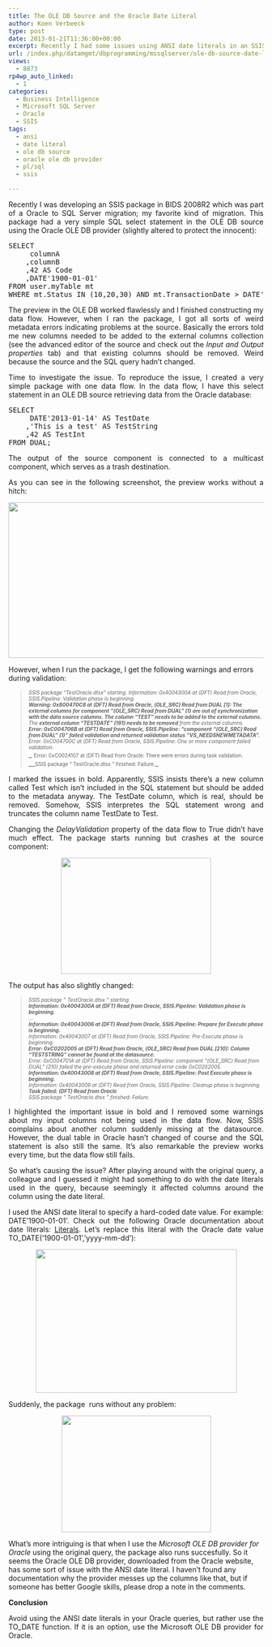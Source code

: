 ```yaml
---
title: The OLE DB Source and the Oracle Date Literal
author: Koen Verbeeck
type: post
date: 2013-01-21T11:36:00+00:00
excerpt: Recently I had some issues using ANSI date literals in an SSIS OLE DB source query to an Oracle database.
url: /index.php/datamgmt/dbprogramming/mssqlserver/ole-db-source-date-literal/
views:
  - 8873
rp4wp_auto_linked:
  - 1
categories:
  - Business Intelligence
  - Microsoft SQL Server
  - Oracle
  - SSIS
tags:
  - ansi
  - date literal
  - ole db source
  - oracle ole db provider
  - pl/sql
  - ssis

---
```

<p style="text-align: justify;">
  Recently I was developing an SSIS package in BIDS 2008R2 which was part of a Oracle to SQL Server migration; my favorite kind of migration. This package had a very simple SQL select statement in the OLE DB source using the Oracle OLE DB provider (slightly altered to protect the innocent):
</p>

<pre>SELECT
	 columnA
	,columnB
	,42 AS Code
	,DATE'1900-01-01'
FROM user.myTable mt
WHERE mt.Status IN (10,20,30) AND mt.TransactionDate &gt; DATE'2012-01-01';</pre>

<p style="text-align: justify;">
  The preview in the OLE DB worked flawlessly and I finished constructing my data flow. However, when I ran the package, I got all sorts of weird metadata errors indicating problems at the source. Basically the errors told me new columns needed to be added to the external columns collection (see the advanced editor of the source and check out the <em>Input and Output properties</em> tab) and that existing columns should be removed. Weird because the source and the SQL query hadn’t changed.
</p>

<p style="text-align: justify;">
  Time to investigate the issue. To reproduce the issue, I created a very simple package with one data flow. In the data flow, I have this select statement in an OLE DB source retrieving data from the Oracle database:
</p>

<pre>SELECT
	 DATE'2013-01-14' AS TestDate
	,'This is a test' AS TestString
	,42 AS TestInt
FROM DUAL;</pre>

<p style="text-align: justify;">
  The output of the source component is connected to a multicast component, which serves as a trash destination.
</p>

<p style="text-align: justify;">
  As you can see in the following screenshot, the preview works without a hitch:
</p>

<div class="image_block" style="text-align: center;">
  <a href="/media/users/koenverbeeck/Oracle_DateLiteral/sourceconnection.PNG?mtime=1358753514"><img src="/wp-content/uploads/users/koenverbeeck/Oracle_DateLiteral/sourceconnection.PNG?mtime=1358753514" alt="" width="556" height="307" /></a>
</div>

<span style="text-align: justify;">However, when I run the package, I get the following warnings and errors during validation:</span>

> _<span style="font-size: x-small;">SSIS package &#8220;TestOracle.dtsx&#8221; starting. Information: 0x4004300A at (DFT) Read from Oracle, SSIS.Pipeline: Validation phase is beginning.<br /></span>__<span style="font-size: x-small;">Warning: 0x800470C8 at (DFT) Read from Oracle, (OLE_SRC) Read from DUAL [1]: The external columns for component &#8220;(OLE_SRC) Read from DUAL&#8221; (1) are out of synchronization with the data source columns. The <strong>column &#8220;TEST&#8221; needs to be added</strong> to the external columns.<br /></span>__<span style="font-size: x-small;">The <strong>external column &#8220;TESTDATE&#8221; (191) needs to be removed</strong> from the external columns.<br /></span>__<span style="font-size: x-small;">Error: 0xC004706B at (DFT) Read from Oracle, SSIS.Pipeline: &#8220;component &#8220;(OLE_SRC) Read from DUAL&#8221; (1)&#8221; failed validation and returned validation status &#8220;VS_NEEDSNEWMETADATA&#8221;.<br /></span>__<span style="font-size: x-small;">Error: 0xC004700C at (DFT) Read from Oracle, SSIS.Pipeline: One or more component failed validation.<br /></span>__ <span style="font-size: x-small;">Error: 0xC0024107 at (DFT) Read from Oracle: There were errors during task validation.<br /></span>__<span style="font-size: x-small;">SSIS package &#8221; TestOracle.dtsx &#8221; finished: Failure.</span>_

<p style="text-align: justify;">
  I marked the issues in bold. Apparently, SSIS insists there’s a new column called Test which isn’t included in the SQL statement but should be added to the metadata anyway. The TestDate column, which is real, should be removed. Somehow, SSIS interpretes the SQL statement wrong and truncates the column name TestDate to Test.
</p>

<p style="text-align: justify;">
  Changing the <em>DelayValidation</em> property of the data flow to True didn’t have much effect. The package starts running but crashes at the source component:
</p>

<div class="image_block" style="text-align: center;">
  <a href="/media/users/koenverbeeck/Oracle_DateLiteral/error_delayvalidation.PNG?mtime=1358753556"><img src="/wp-content/uploads/users/koenverbeeck/Oracle_DateLiteral/error_delayvalidation.PNG?mtime=1358753556" alt="" width="296" height="229" /></a>
</div>

<span style="text-align: justify;">The output has also slightly changed:</span>

> _<span style="font-size: x-small;">SSIS package &#8221; TestOracle.dtsx &#8221; starting.<br /></span>__<span style="font-size: x-small;">Information: 0x4004300A at (DFT) Read from Oracle, SSIS.Pipeline: Validation phase is beginning.<br /></span>__<span style="font-size: x-small;">…<br /></span>__<span style="font-size: x-small;">Information: 0x40043006 at (DFT) Read from Oracle, SSIS.Pipeline: Prepare for Execute phase is beginning.<br /></span>__<span style="font-size: x-small;">Information: 0x40043007 at (DFT) Read from Oracle, SSIS.Pipeline: Pre-Execute phase is beginning.<br /></span>__<span style="font-size: x-small;">Error: 0xC0202005 at (DFT) Read from Oracle, (OLE_SRC) Read from DUAL [210]: <strong>Column &#8220;TESTSTRING&#8221; cannot be found at the datasource</strong>.<br /></span>__<span style="font-size: x-small;">Error: 0xC004701A at (DFT) Read from Oracle, SSIS.Pipeline: component &#8220;(OLE_SRC) Read from DUAL&#8221; (210) failed the pre-execute phase and returned error code 0xC0202005.<br /></span>__<span style="font-size: x-small;">Information: 0x40043008 at (DFT) Read from Oracle, SSIS.Pipeline: Post Execute phase is beginning.<br /></span>__<span style="font-size: x-small;">Information: 0x40043009 at (DFT) Read from Oracle, SSIS.Pipeline: Cleanup phase is beginning.<br /></span>__<span style="font-size: x-small;">Task failed: (DFT) Read from Oracle<br /></span>__<span style="font-size: x-small;">SSIS package &#8221; TestOracle.dtsx &#8221; finished: Failure.</span>_

<p style="text-align: justify;">
  I highlighted the important issue in bold and I removed some warnings about my input columns not being used in the data flow. Now, SSIS complains about another column suddenly missing at the datasource. However, the dual table in Oracle hasn’t changed of course and the SQL statement is also still the same. It’s also remarkable the preview works every time, but the data flow still fails.
</p>

<p style="text-align: justify;">
  So what’s causing the issue? After playing around with the original query, a colleague and I guessed it might had something to do with the date literals used in the query, because seemingly it affected columns around the column using the date literal.
</p>

<p style="text-align: justify;">
  I used the ANSI date literal to specify a hard-coded date value. For example: DATE’1900-01-01’. Check out the following Oracle documentation about date literals: <a href="http://docs.oracle.com/cd/B19306_01/server.102/b14200/sql_elements003.htm#BABGIGCJ">Literals</a>. Let’s replace this literal with the Oracle date value TO_DATE(‘1900-01-01’,’yyyy-mm-dd’):
</p>

<div class="image_block" style="text-align: center;">
  <a href="/media/users/koenverbeeck/Oracle_DateLiteral/OracleDateValue_query.PNG?mtime=1358753584"><img src="/wp-content/uploads/users/koenverbeeck/Oracle_DateLiteral/OracleDateValue_query.PNG?mtime=1358753584" alt="" width="397" height="283" /></a>
</div>

<span style="text-align: justify;">Suddenly, the package  runs without any problem:</span>

<div class="image_block" style="text-align: center;">
  <a href="/media/users/koenverbeeck/Oracle_DateLiteral/success.PNG?mtime=1358753621"><img src="/wp-content/uploads/users/koenverbeeck/Oracle_DateLiteral/success.PNG?mtime=1358753621" alt="" width="295" height="230" /></a>
</div>

<span style="text-align: justify;">What’s more intriguing is that when I use the </span>_Microsoft OLE DB provider for Oracle_ <span style="text-align: justify;">using the original query, the package also runs succesfully. So it seems the Oracle OLE DB provider, downloaded from the Oracle website, has some sort of issue with the ANSI date literal. I haven’t found any documentation why the provider messes up the columns like that, but if someone has better Google skills, please drop a note in the comments.</span>

<p style="text-align: justify;">
  <strong>Conclusion</strong>
</p>

<p style="text-align: justify;">
  Avoid using the ANSI date literals in your Oracle queries, but rather use the TO_DATE function. If it is an option, use the Microsoft OLE DB provider for Oracle.
</p>